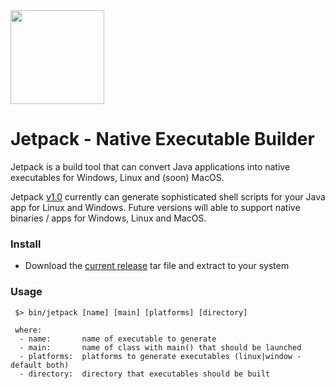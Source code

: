 <img src="http://assets.halfbrick.com/jj/v2/images/jetpacks/jetpack-4.png" width="150px">

# Jetpack - Native Executable Builder
Jetpack is a build tool that can convert Java applications into native executables for Windows, Linux and (soon) MacOS.

Jetpack [v1.0](https://github.com/abrayall/jetpack/releases/download/v1.0.0/jetpack.tar) currently can generate sophisticated shell scripts for your Java app for Linux and Windows.  Future versions will able to support native binaries / apps for Windows, Linux and MacOS.

### Install
 - Download the [current release](https://github.com/abrayall/jetpack/releases/download/v1.0.0/jetpack.tar) tar file and extract to your system
 
### Usage
```
 $> bin/jetpack [name] [main] [platforms] [directory]
 
 where: 
  - name:       name of executable to generate
  - main:       name of class with main() that should be launched
  - platforms:  platforms to generate executables (linux|window - default both)
  - directory:  directory that executables should be built
  
```
  
  
